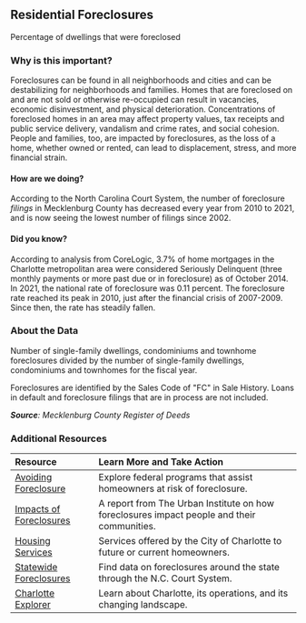 ## Residential Foreclosures
Percentage of dwellings that were foreclosed

### Why is this important?
Foreclosures can be found in all neighborhoods and cities and can be destabilizing for neighborhoods and families. Homes that are foreclosed on and are not sold or otherwise re-occupied can result in vacancies, economic disinvestment, and physical deterioration. Concentrations of foreclosed homes in an area may affect property values, tax receipts and public service delivery, vandalism and crime rates, and social cohesion. People and families, too, are impacted by foreclosures, as the loss of a home, whether owned or rented, can lead to displacement, stress, and more financial strain. 

#### How are we doing?
According to the North Carolina Court System, the number of foreclosure *filings* in Mecklenburg County has decreased every year from 2010 to 2021, and is now seeing the lowest number of filings since 2002.

#### Did you know?
According to analysis from CoreLogic, 3.7% of home mortgages in the Charlotte metropolitan area were considered Seriously Delinquent (three monthly payments or more past due or in foreclosure) as of October 2014. In 2021, the national rate of foreclosure was 0.11 percent. The foreclosure  rate reached its peak in 2010, just after the financial crisis of 2007-2009. Since then, the rate has steadily fallen.

### About the Data
Number of single-family dwellings, condominiums and townhome foreclosures divided by the number of single-family dwellings, condominiums and townhomes for the fiscal year. 

Foreclosures are identified by the Sales Code of "FC" in Sale History. Loans in default and foreclosure filings that are in process are not included.

_**Source**: Mecklenburg County Register of Deeds_

### Additional Resources
|Resource | Learn More and Take Action | 
|:--- | :--- |
|[Avoiding Foreclosure](http://portal.hud.gov/hudportal/HUD?src=/topics/avoiding_foreclosure)| Explore federal programs that assist homeowners at risk of foreclosure.
|[Impacts of Foreclosures](https://www.urban.org/research/publication/impacts-foreclosures-families-and-communities)| A report from The Urban Institute on how foreclosures impact people and their communities.
|[Housing Services](https://www.charlottenc.gov/Streets-and-Neighborhoods/Housing)| Services offered by the City of Charlotte to future or current homeowners.
|[Statewide Foreclosures](https://www.nccourts.gov/documents/publications/foreclosure-filings)| Find data on foreclosures around the state through the N.C. Court System.
|[Charlotte Explorer](https://explore.charlottenc.gov/)| Learn about Charlotte, its operations, and its changing landscape.
